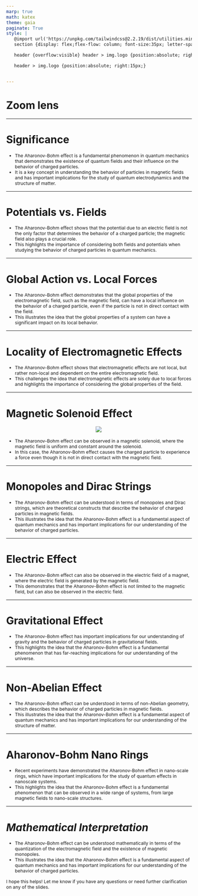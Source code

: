 ```yaml
---
marp: true
math: katex
theme: gaia
paginate: True
style: |
   @import url('https://unpkg.com/tailwindcss@2.2.19/dist/utilities.min.css');
   section {display: flex;flex-flow: column; font-size:35px; letter-spacing:1.4px;}

   header {overflow:visible} header > img.logo {position:absolute; right:15px;}

   header > img.logo {position:absolute; right:15px;}


---
```

<!-- backgroundColor: white -->
<!-- _class: lead -->

 # Zoom lens

---
<style scoped>p,li {font-size:0.92em}</style>

 # Significance

- The Aharonov-Bohm effect is a fundamental phenomenon in quantum mechanics that demonstrates the existence of quantum fields and their influence on the behavior of charged particles.
- It is a key concept in understanding the behavior of particles in magnetic fields and has important implications for the study of quantum electrodynamics and the structure of matter.

---
<style scoped>p,li {font-size:0.92em}</style>

 # Potentials vs. Fields
- The Aharonov-Bohm effect shows that the potential due to an electric field is not the only factor that determines the behavior of a charged particle; the magnetic field also plays a crucial role.
- This highlights the importance of considering both fields and potentials when studying the behavior of charged particles in quantum mechanics.


---
<style scoped>p,li {font-size:0.92em}</style>

 # Global Action vs. Local Forces

- The Aharonov-Bohm effect demonstrates that the global properties of the electromagnetic field, such as the magnetic field, can have a local influence on the behavior of a charged particle, even if the particle is not in direct contact with the field.
- This illustrates the idea that the global properties of a system can have a significant impact on its local behavior.

---
<style scoped>p,li {font-size:0.92em}</style>

 # Locality of Electromagnetic Effects

- The Aharonov-Bohm effect shows that electromagnetic effects are not local, but rather non-local and dependent on the entire electromagnetic field.
- This challenges the idea that electromagnetic effects are solely due to local forces and highlights the importance of considering the global properties of the field.

---
<style scoped>p,li {font-size:0.88em}</style>

 # **Magnetic Solenoid Effect**
<div style="display: flex; flex: 1 1 auto; flex-flow: row; min-height: 0"><div style="display: flex; flex: 1 1 auto; justify-content: center;min-height:0;min-width:0; margin-bottom:0.1em;;margin-right:0.15em">
<img style='object-fit: contain; max-height:100%; max-width:100%; background-color: rgba(0,0,0,0);' src='https://upload.wikimedia.org/wikipedia/commons/thumb/2/2f/Aharonov-Bohm_effect.svg/250px-Aharonov-Bohm_effect.svg.png'/>
</div>
</div>

- The Aharonov-Bohm effect can be observed in a magnetic solenoid, where the magnetic field is uniform and constant around the solenoid.
- In this case, the Aharonov-Bohm effect causes the charged particle to experience a force even though it is not in direct contact with the magnetic field.

---
<style scoped>p,li {font-size:0.92em}</style>

 # **Monopoles and Dirac Strings**
- The Aharonov-Bohm effect can be understood in terms of monopoles and Dirac strings, which are theoretical constructs that describe the behavior of charged particles in magnetic fields.
- This illustrates the idea that the Aharonov-Bohm effect is a fundamental aspect of quantum mechanics and has important implications for our understanding of the behavior of charged particles.


---
<style scoped>p,li {font-size:0.92em}</style>

 # Electric Effect

- The Aharonov-Bohm effect can also be observed in the electric field of a magnet, where the electric field is generated by the magnetic field.
- This demonstrates that the Aharonov-Bohm effect is not limited to the magnetic field, but can also be observed in the electric field.

---
<style scoped>p,li {font-size:0.92em}</style>

 # Gravitational Effect

- The Aharonov-Bohm effect has important implications for our understanding of gravity and the behavior of charged particles in gravitational fields.
- This highlights the idea that the Aharonov-Bohm effect is a fundamental phenomenon that has far-reaching implications for our understanding of the universe.

---
<style scoped>p,li {font-size:0.92em}</style>

 # Non-Abelian Effect

- The Aharonov-Bohm effect can be understood in terms of non-Abelian geometry, which describes the behavior of charged particles in magnetic fields.
- This illustrates the idea that the Aharonov-Bohm effect is a fundamental aspect of quantum mechanics and has important implications for our understanding of the structure of matter.

---
<style scoped>p,li {font-size:0.92em}</style>

 # Aharonov-Bohm Nano Rings

- Recent experiments have demonstrated the Aharonov-Bohm effect in nano-scale rings, which have important implications for the study of quantum effects in nanoscale systems.
- This highlights the idea that the Aharonov-Bohm effect is a fundamental phenomenon that can be observed in a wide range of systems, from large magnetic fields to nano-scale structures.

---
<style scoped>p,li {font-size:0.88em}</style>

 # _Mathematical Interpretation_

- The Aharonov-Bohm effect can be understood mathematically in terms of the quantization of the electromagnetic field and the existence of magnetic monopoles.
- This illustrates the idea that the Aharonov-Bohm effect is a fundamental aspect of quantum mechanics and has important implications for our understanding of the behavior of charged particles.

I hope this helps! Let me know if you have any questions or need further clarification on any of the slides.